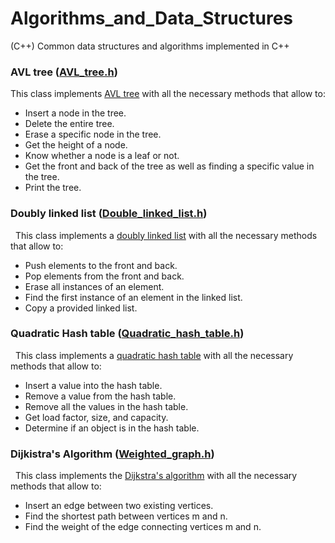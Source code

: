 # Algorithms_and_Data_Structures</br>
(C++) Common data structures and algorithms implemented in C++</br>

<h3>AVL tree (<a href="https://github.com/ArnoldoJr/Algorithms-and-Data-Structures/blob/master/AVL_tree.h" target="_blank">AVL_tree.h</a>)</h3>
  This class implements <a href="https://en.wikipedia.org/wiki/AVL_tree" target="_blank">AVL tree</a> with all the necessary methods that allow to:</br>
<ul>
  <li>Insert a node in the tree.</li>
  <li>Delete the entire tree.</li>
  <li>Erase a specific node in the tree.</li>
  <li>Get the height of a node.</li>
  <li>Know whether a node is a leaf or not.</li>
  <li>Get the front and back of the tree as well as finding a specific value in the tree.</li>
  <li>Print the tree.</li>
</ul>
  
<h3>Doubly linked list (<a href="https://github.com/ArnoldoJr/Algorithms-and-Data-Structures/blob/master/Double_linked_list.h" target="_blank">Double_linked_list.h</a>)</h3>
&nbsp; This class implements a <a href="https://en.wikipedia.org/wiki/Doubly_linked_list" target="_blank" >doubly linked list</a> with all the necessary methods that allow to:</br>
 <ul>
  <li>Push elements to the front and back.</li>
  <li>Pop elements from the front and back.</li>
  <li>Erase all instances of an element.</li>
  <li>Find the first instance of an element in the linked list.</li>
  <li>Copy a provided linked list.</li>
</ul>


<h3>Quadratic Hash table (<a href="https://github.com/ArnoldoJr/Algorithms-and-Data-Structures/blob/master/Quadratic_hash_table.h" target="_blank">Quadratic_hash_table.h</a>)</h3>
&nbsp; This class implements a <a href="https://en.wikipedia.org/wiki/Quadratic_probing" target="_blank" >quadratic hash table</a> with all the necessary methods that allow to:</br>
 <ul>
  <li>Insert a value into the hash table.</li>
  <li>Remove a value from the hash table.</li>
  <li>Remove all the values in the hash table.</li>
  <li>Get load factor, size, and capacity.</li>
  <li> Determine if an object is in the hash table.</li>
</ul>


<h3>Dijkistra's Algorithm (<a href="https://github.com/ArnoldoJr/Algorithms-and-Data-Structures/blob/master/Weighted_graph.h" target="_blank">Weighted_graph.h</a>)</h3>
&nbsp; This class implements the <a href="https://en.wikipedia.org/wiki/Dijkstra%27s_algorithm" target="_blank" >Dijkstra's algorithm</a> with all the necessary methods that allow to:</br>
 <ul>
  <li>Insert an edge between two existing vertices.</li>
  <li>Find the shortest path between vertices m and n.</li>
  <li>Find the weight of the edge connecting vertices m and n.</li>
</ul>
